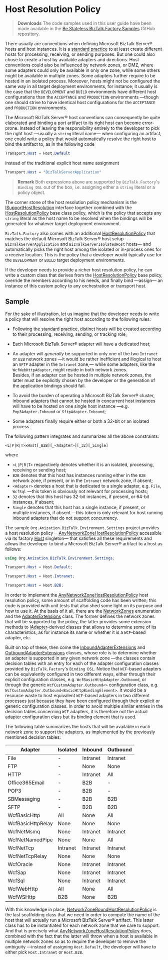 ﻿# Host Resolution Policy

> **Downloads** The code samples used in this user guide have been made available in the [Be.Stateless.BizTalk.Factory.Samples][github.samples] GitHub repository.

There usually are conventions when defining Microsoft BizTalk Server® hosts and host instances. It is a [standard practice][biztalk-host-recommendation] to at least create different hosts for processing, receiving, or sending purposes. But one could also chose to create a host by available adapters and directions. Host conventions could also be influenced by network zones, or DMZ, where some adapters could only be available in only one zone, while some others might be available in multiple zones. Some adapters further require to be hosted in an isolated process. Moreover, hosts might not be configured the same way in all target deployment environments, for instance; it usually is the case that the `DEVELOPMENT` and `BUILD` environments have different host configurations than the `ACCEPTANCE` and `PRODUCTION` environments &mdash;though one should strive to have identical host configurations for the `ACCEPTANCE` and `PRODUCTION` environments.

The Microsoft BizTalk Server® host conventions can consequently be quite elaborated and binding a port artifact to its right host can become error-prone. Instead of leaving the responsibility entirely to the developer to pick the right host &mdash;usually a `string` literal name&mdash; when configuring an artifact, one could write a policy that would automatically resolve the right host to bind the artifact to, as in the following code

```csharp
Transport.Host = Host.Default
```

instead of the traditional explicit host name assignment

```csharp
Transport.Host = "BizTalkServerApplication"
```

> **Remark** Both expressions above are supported by `BizTalk.Factory`'s `Binding DSL` out of the box, i.e. assigning either a `string` literal or a policy object.

The corner stone of the host resolution policy mechanism is the [ISupportHostResolution][i-support-host-resolution] interface together combined with the [HostResolutionPolicy][host-resolution-policy-base] base class policy, which is the policy that accepts any `string` literal as the host name to be resolved when the bindings will be generated for whatever target deployment environment.

`BizTalk.Factory` also comes with an additional [HostResolutionPolicy][host-resolution-policy-convention] that matches the default Microsoft BizTalk Server® host setup &mdash;`BizTalkServerApplication` and `BizTalkServerIsolatedHost` hosts&mdash; and automatically picks the right host among the isolated or in-process ones for a receive location. This is the policy that a developer would typically use for the `DEVELOPMENT` or `BUILD` target deployment environments.

If the developer needs to provide a richer host resolution policy, he can write a custom class that derives from the [HostResolutionPolicy][host-resolution-policy-base] base policy, override the members according to his needs, and finally bind &mdash;assign&mdash; an instance of this custom policy to any orchestration or transport host.

## Sample

For the sake of illustration, let us imagine that the developer needs to write a policy that will resolve the right host according to the following rules:

- Following the [standard practice][biztalk-host-recommendation], distinct hosts will be created according to their processing, receiving, sending, or tracking role;

- Each Microsoft BizTalk Server® adapter will have a dedicated host;

- An adapter will _generally_ be supported in only one of the two `Intranet` or `B2B` network zones &mdash;it would be rather inefficient and illogical to host an `SFTP` adapter in the `Intranet` zone,&mdash; while some adapters, like the `WcfWebHttpAdapter`, might reside in both network zones.\
  Besides, if an adapter can be hosted in multiple network zones, the latter must be explicitly chosen by the developer or the generation of the application bindings should fail.

- To avoid the burden of operating a Microsoft BizTalk Server® cluster, inbound adapters that cannot be hosted in concurrent host instances will have to be hosted on one single host instance &mdash;e.g. `Pop3Adapter.Inbound` or `SftpAdapter.Inbound`;

- Some adapters finally require either or both a 32-bit or an isolated process.

The following pattern integrates and summarizes all the above constraints:

```
<L|P|R|T>xHost[_B2B][_<Adapter>][_32][_Single]
```

where

- `<L|P|R|T>` respectively denotes whether it is an isolated, processing, receiving or sending host;
- `B2B` denotes that this host has instances running either in the `B2B` network zone, if present, or in the `Intranet` network zone, if absent;
- `<Adapter>` denotes a host that is dedicated to a single adapter, e.g. `File`, `WcfSql` &mdash;this token is obviously not relevant for processing hosts;
- `32` denotes that this host has 32-bit instances, if present, or 64-bit instances, if absent;
- `Single` denotes that this host has a single instance, if present, or multiple instances, if absent &mdash;this token is only relevant for host running inbound adapters that do not support concurrency.

The sample `Org.Anization.BizTalk.Environment.Settings` project provides a host resolution policy &mdash;[AnyNetworkZoneHostResolutionPolicy][any-network-zone-host-resolution-policy] accessible via its factory [Host][host-factory] singleton&mdash; that satisfies all these requirements and allows the developer to bind a Microsoft BizTalk Server® artifact to a host as follows:

```csharp
using Org.Anization.BizTalk.Environment.Settings;

Transport.Host = Host.Default;

Transport.Host = Host.Intranet;

Transport.Host = Host.B2B;
```

In order to implement the [AnyNetworkZoneHostResolutionPolicy][any-network-zone-host-resolution-policy] host resolution policy, some amount of scaffolding code has been written; this code is provided with unit tests that also shed some light on its purpose and how to use it. At the basis of it all, there are the [NetworkZones][network-zones] enumeration and the [AdapterExtensions][adapter-extensions] class. The former defines the network zones that will be supported by the policy, the latter provides some extension methods to [IAdapter][i-adapter]-derived classes that allows to determine some of its characteristics, as for instance its name or whether it is a `WCF`-based adapter, etc.

Built on top of these, then come the [InboundAdapterExtensions][inbound-adapter-extensions] and [OutboundAdapterExtensions][outbound-adapter-extensions] classes, whose role is to determine whether an adapter is supported in any given network zone &mdash;the classes contain decision tables with an entry for each of the adapter configuration classes provided by `BizTalk.Factory`'s `Binding DSL`. Notice that `WCF`-based adapters can be equivalently configured in two different ways, either through their explicit configuration classes, e.g. `WcfBasicHttpAdapter.Outbound`, or through the generic `WcfCustomAdapter.Outbound<>` configuration class, e.g. `WcfCustomAdapter.Outbound<BasicHttpBindingElement>`. It would be a resource waste to host equivalent `WCF`-based adapters in two different processes just because they have been configured through their explicit or generic configuration classes. In order to avoid multiple similar entries in the decision tables concerning `WCF` adapters, it is therefore not the actual adapter configuration class but its binding element that is used.

The following table summarizes the hosts that will be available in each network zone to support the adapters, as implemented by the previously mentioned decision tables:

| Adapter           | Isolated | Inbound  | Outbound |
| ----------------- | -------- | -------- | -------- |
| File              | -        | Intranet | Intranet |
| FTP               | -        | None     | None     |
| HTTP              | -        | Intranet | All      |
| Office365Email    | -        | B2B      | -        |
| POP3              | -        | B2B      | -        |
| SBMessaging       | -        | B2B      | B2B      |
| SFTP              | -        | B2B      | B2B      |
| WcfBasicHttp      | All      | None     | All      |
| WcfBasicHttpRelay | None     | None     | None     |
| WcfNetMsmq        | None     | Intranet | Intranet |
| WcfNetNamedPipe   | None     | None     | All      |
| WcfNetTcp         | Intranet | Intranet | Intranet |
| WcfNetTcpRelay    | None     | None     | None     |
| WcfOracle         | None     | Intranet | Intranet |
| WcfSap            | None     | Intranet | Intranet |
| WcfSql            | None     | Intranet | Intranet |
| WcfWebHttp        | All      | None     | All      |
| WcfWSHttp         | B2B      | None     | B2B      |

With this knowledge in place, [NetworkZoneBoundHostResolutionPolicy][network-zone-bound-host-resolution-policy] is the last scaffolding class that we need in order to compute the name of the host that will actually run a Microsoft BizTalk Server® artifact. This latter class has to be instantiated for each network zone that we care to support. And that is precisely what [AnyNetworkZoneHostResolutionPolicy][any-network-zone-host-resolution-policy] does, combined with the fact that the latter will throw when a host is available in multiple network zones so as to require the developer to remove the ambiguity &mdash;instead of assigning `Host.Default`, the developer will have to either pick `Host.Intranet` or `Host.B2B`.

<!-- links -->

[github.samples]: https://github.com/icraftsoftware/Be.Stateless.BizTalk.Factory.Samples

<!--  -->

[adapter-extensions]: https://github.com/icraftsoftware/Be.Stateless.BizTalk.Factory.Samples/blob/master/src/Org.Anization.BizTalk.Environment.Settings/Environment/Settings/Convention/Extensions/AdapterExtensions.cs
[any-network-zone-host-resolution-policy]: https://github.com/icraftsoftware/Be.Stateless.BizTalk.Factory.Samples/blob/master/src/Org.Anization.BizTalk.Environment.Settings/Environment/Settings/Convention/AnyNetworkZoneHostResolutionPolicy.cs
[biztalk-host-recommendation]: https://docs.microsoft.com/en-us/biztalk/technical-guides/high-availability-for-biztalk-hosts
[host-factory]: https://github.com/icraftsoftware/Be.Stateless.BizTalk.Factory.Samples/blob/master/src/Org.Anization.BizTalk.Environment.Settings/Environment/Settings/Host.cs
[host-resolution-policy-base]: https://github.com/icraftsoftware/Be.Stateless.BizTalk.Dsl.Binding/blob/master/src/Be.Stateless.BizTalk.Dsl.Binding/Dsl/Binding/Convention/HostResolutionPolicy.cs
[host-resolution-policy-convention]: https://github.com/icraftsoftware/Be.Stateless.BizTalk.Dsl.Binding/blob/master/src/Be.Stateless.BizTalk.Dsl.Binding.Conventions/Factory/Convention/HostResolutionPolicy.cs
[i-adapter]: https://github.com/icraftsoftware/Be.Stateless.BizTalk.Dsl.Binding/blob/master/src/Be.Stateless.BizTalk.Dsl.Binding/Dsl/Binding/Adapter/IAdapter.cs
[i-support-host-resolution]: https://github.com/icraftsoftware/Be.Stateless.BizTalk.Dsl.Binding/blob/master/src/Be.Stateless.BizTalk.Dsl.Binding/Dsl/Binding/Convention/ISupportHostResolution.cs
[inbound-adapter-extensions]: https://github.com/icraftsoftware/Be.Stateless.BizTalk.Factory.Samples/blob/master/src/Org.Anization.BizTalk.Environment.Settings/Environment/Settings/Convention/Extensions/InboundAdapterExtensions.cs
[network-zone-bound-host-resolution-policy]: https://github.com/icraftsoftware/Be.Stateless.BizTalk.Factory.Samples/blob/master/src/Org.Anization.BizTalk.Environment.Settings/Environment/Settings/Convention/NetworkZoneBoundHostResolutionPolicy.cs
[network-zones]: https://github.com/icraftsoftware/Be.Stateless.BizTalk.Factory.Samples/blob/master/src/Org.Anization.BizTalk.Environment.Settings/Environment/Settings/NetworkZones.cs
[outbound-adapter-extensions]: https://github.com/icraftsoftware/Be.Stateless.BizTalk.Factory.Samples/blob/master/src/Org.Anization.BizTalk.Environment.Settings/Environment/Settings/Convention/Extensions/OutboundAdapterExtensions.cs

<!--
cSpell:ignore Anization msmq
-->
